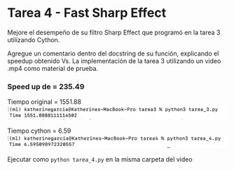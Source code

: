 # Tarea 4 - Fast Sharp Effect
Mejore el desempeño de su filtro Sharp Effect que programó en la tarea 3 utilizando Cython.

Agregue un comentario dentro del docstring de su función, explicando el speedup obtenido Vs. La implementación de la tarea 3 utilizando un video .mp4 como material de prueba.

### Speed up de = 235.49


Tiempo original = 1551.88
![python](timePython.png)

Tiempo cython = 6.59
![cython](timeCython.png)


Ejecutar como ```python tarea_4.py``` en la misma carpeta del video
